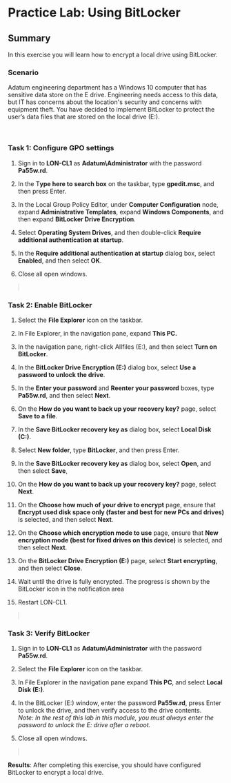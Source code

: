 # Practice Lab: Using BitLocker

## Summary

In this exercise you will learn how to encrypt a local drive using BitLocker.

### Scenario

Adatum engineering department has a Windows 10 computer that has sensitive data
store on the E drive. Engineering needs access to this data, but IT has concerns
about the location's security and concerns with equipment theft. You have
decided to implement BitLocker to protect the user’s data files that are stored
on the local drive (E:).

 

### Task 1: Configure GPO settings

1.  Sign in to **LON-CL1** as **Adatum\\Administrator** with the password
    **Pa55w.rd**.

2.  In the T**ype here to search box** on the taskbar, type **gpedit.msc**, and
    then press Enter.

3.  In the Local Group Policy Editor, under **Computer Configuration** node,
    expand **Administrative Templates**, expand **Windows Components**, and then
    expand **BitLocker Drive Encryption**.

4.  Select **Operating System Drives**, and then double-click **Require
    additional authentication at startup**.

5.  In the **Require additional authentication at startup** dialog box, select
    **Enabled**, and then select **OK**.

6.  Close all open windows.

>    

### Task 2: Enable BitLocker

1.  Select the **File Explorer** icon on the taskbar.

2.  In File Explorer, in the navigation pane, expand **This PC.**

3.  In the navigation pane, right-click Allfiles (E:), and then select **Turn on
    BitLocker**.

4.  In the **BitLocker Drive Encryption (E:)** dialog box, select **Use a
    password to unlock the drive**.

5.  In the **Enter your password** and **Reenter your password** boxes, type
    **Pa55w.rd**, and then select **Next**.

6.  On the **How do you want to back up your recovery key?** page, select **Save
    to a file**.

7.  In the **Save BitLocker recovery key as** dialog box, select **Local Disk
    (C:)**.

8.  Select **New folder**, type **BitLocker**, and then press Enter.

9.  In the **Save BitLocker recovery key as** dialog box, select **Open**, and
    then select **Save**,

10. On the **How do you want to back up your recovery key?** page, select
    **Next**.

11. On the **Choose how much of your drive to encrypt** page, ensure that
    **Encrypt used disk space only (faster and best for new PCs and drives)** is
    selected, and then select **Next**.

12. On the **Choose which encryption mode to use** page, ensure that **New
    encryption mode (best for fixed drives on this device)** is selected, and
    then select **Next**.

13. On the **BitLocker Drive Encryption (E:)** page, select **Start
    encrypting**, and then select **Close**.

14. Wait until the drive is fully encrypted. The progress is shown by the
    BitLocker icon in the notification area

15. Restart LON-CL1.

>    

### Task 3: Verify BitLocker

1.  Sign in to **LON-CL1** as **Adatum\\Administrator** with the password
    **Pa55w.rd**.

2.  Select the **File Explorer** icon on the taskbar.

3.  In File Explorer in the navigation pane expand **This PC**, and select
    **Local Disk (E:)**.

4.  In the BitLocker (E:) window, enter the password **Pa55w.rd**, press Enter
    to unlock the drive, and then verify access to the drive contents.  
    *Note: In the rest of this lab in this module, you must always enter the
    password to unlock the E: drive after a reboot.*

5.  Close all open windows.

>    

**Results**: After completing this exercise, you should have configured
BitLocker to encrypt a local drive.
